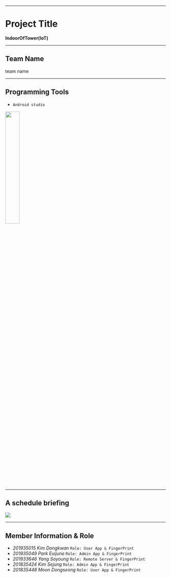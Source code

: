 ***
# **Project Title**
**IndoorOfTower(IoT)**
***
## **Team Name**    
team name
***
## Programming Tools
* `Android studio`<br>
<img src="https://github.com/DongkwanKim00/IndoorOfTower/assets/112566149/34e5a914-fb83-47ea-b657-e89a40792b67" width="30%" height="30%"/>

***
## **A schedule briefing** 
<img src="https://github.com/DongkwanKim00/IndoorOfTower/assets/112566149/40300f63-627a-40c9-a10f-b434cf3c1a2a" />

***
## **Member Information & Role**<br>
* _201935015 Kim Dongkwan_ `Role: User App & FingerPrint`
* _201935049 Park Euijune_ `Role: Admin App & FingerPrint`
* _201933646 Yang Soyoung_ `Role: Remote Server & FingerPrint`
* _201835424 Kim Sejung_ `Role: Admin App & FingerPrint`
* _201835448 Moon Dongseong_ `Role: User App & FingerPrint`
